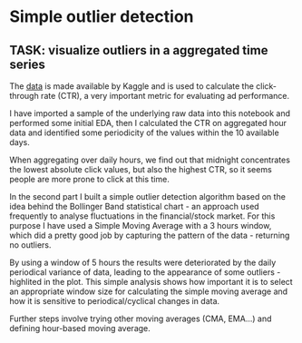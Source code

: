 # Simple outlier detection

## TASK: visualize outliers in a aggregated time series

The <a target="_blank" href="https://www.kaggle.com/c/avazu-ctr-prediction">data</a> is made available by Kaggle and is used to
calculate the click-through rate (CTR), a very important metric for evaluating ad performance. 

I have imported a sample of the underlying raw data into this notebook and performed some initial EDA, then I calculated the CTR on aggregated hour data and identified some periodicity of the values within the 10 available days.

When aggregating over daily hours, we find out that midnight concentrates the lowest absolute click values, but also the highest CTR, so it seems people are more prone to click at this time.

In the second part I built a simple outlier detection algorithm based on the idea behind the Bollinger Band statistical chart - an approach used frequently to analyse fluctuations in the financial/stock market. For this purpose I have used a Simple Moving Average with a 3 hours window, which did a pretty good job by capturing the pattern of the data - returning no outliers. 

By using a window of 5 hours the results were deteriorated by the daily periodical variance of data, leading to the appearance of some outliers - highlited in the plot. This simple analysis shows how important it is to select an appropriate window size for calculating the simple moving average and how it is sensitive to periodical/cyclical changes in data.

Further steps involve trying other moving averages (CMA, EMA...) and defining hour-based moving average.
